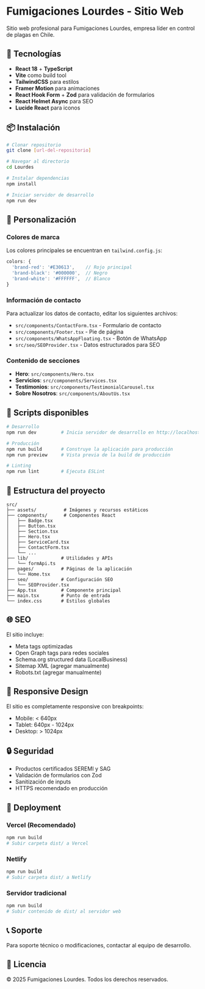 # Fumigaciones Lourdes - Sitio Web

Sitio web profesional para Fumigaciones Lourdes, empresa líder en control de plagas en Chile.

## 🚀 Tecnologías

- **React 18** + **TypeScript**
- **Vite** como build tool
- **TailwindCSS** para estilos
- **Framer Motion** para animaciones
- **React Hook Form** + **Zod** para validación de formularios
- **React Helmet Async** para SEO
- **Lucide React** para iconos

## 📦 Instalación

```bash
# Clonar repositorio
git clone [url-del-repositorio]

# Navegar al directorio
cd Lourdes

# Instalar dependencias
npm install

# Iniciar servidor de desarrollo
npm run dev
```

## 🎨 Personalización

### Colores de marca

Los colores principales se encuentran en `tailwind.config.js`:

```javascript
colors: {
  'brand-red': '#E30613',    // Rojo principal
  'brand-black': '#000000',  // Negro
  'brand-white': '#FFFFFF',  // Blanco
}
```

### Información de contacto

Para actualizar los datos de contacto, editar los siguientes archivos:

- `src/components/ContactForm.tsx` - Formulario de contacto
- `src/components/Footer.tsx` - Pie de página
- `src/components/WhatsAppFloating.tsx` - Botón de WhatsApp
- `src/seo/SEOProvider.tsx` - Datos estructurados para SEO

### Contenido de secciones

- **Hero**: `src/components/Hero.tsx`
- **Servicios**: `src/components/Services.tsx`
- **Testimonios**: `src/components/TestimonialCarousel.tsx`
- **Sobre Nosotros**: `src/components/AboutUs.tsx`

## 🔧 Scripts disponibles

```bash
# Desarrollo
npm run dev         # Inicia servidor de desarrollo en http://localhost:5173

# Producción
npm run build       # Construye la aplicación para producción
npm run preview     # Vista previa de la build de producción

# Linting
npm run lint        # Ejecuta ESLint
```

## 📁 Estructura del proyecto

```
src/
├── assets/          # Imágenes y recursos estáticos
├── components/      # Componentes React
│   ├── Badge.tsx
│   ├── Button.tsx
│   ├── Section.tsx
│   ├── Hero.tsx
│   ├── ServiceCard.tsx
│   ├── ContactForm.tsx
│   └── ...
├── lib/            # Utilidades y APIs
│   └── formApi.ts
├── pages/          # Páginas de la aplicación
│   └── Home.tsx
├── seo/            # Configuración SEO
│   └── SEOProvider.tsx
├── App.tsx         # Componente principal
├── main.tsx        # Punto de entrada
└── index.css       # Estilos globales
```

## 🌐 SEO

El sitio incluye:

- Meta tags optimizadas
- Open Graph tags para redes sociales
- Schema.org structured data (LocalBusiness)
- Sitemap XML (agregar manualmente)
- Robots.txt (agregar manualmente)

## 📱 Responsive Design

El sitio es completamente responsive con breakpoints:

- Mobile: < 640px
- Tablet: 640px - 1024px
- Desktop: > 1024px

## 🔒 Seguridad

- Productos certificados SEREMI y SAG
- Validación de formularios con Zod
- Sanitización de inputs
- HTTPS recomendado en producción

## 🚀 Deployment

### Vercel (Recomendado)

```bash
npm run build
# Subir carpeta dist/ a Vercel
```

### Netlify

```bash
npm run build
# Subir carpeta dist/ a Netlify
```

### Servidor tradicional

```bash
npm run build
# Subir contenido de dist/ al servidor web
```

## 📞 Soporte

Para soporte técnico o modificaciones, contactar al equipo de desarrollo.

## 📄 Licencia

© 2025 Fumigaciones Lourdes. Todos los derechos reservados.
